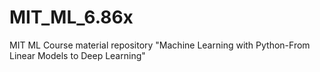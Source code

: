 # MIT_ML_6.86x
MIT ML Course material repository "Machine Learning with Python-From Linear Models to Deep Learning"
